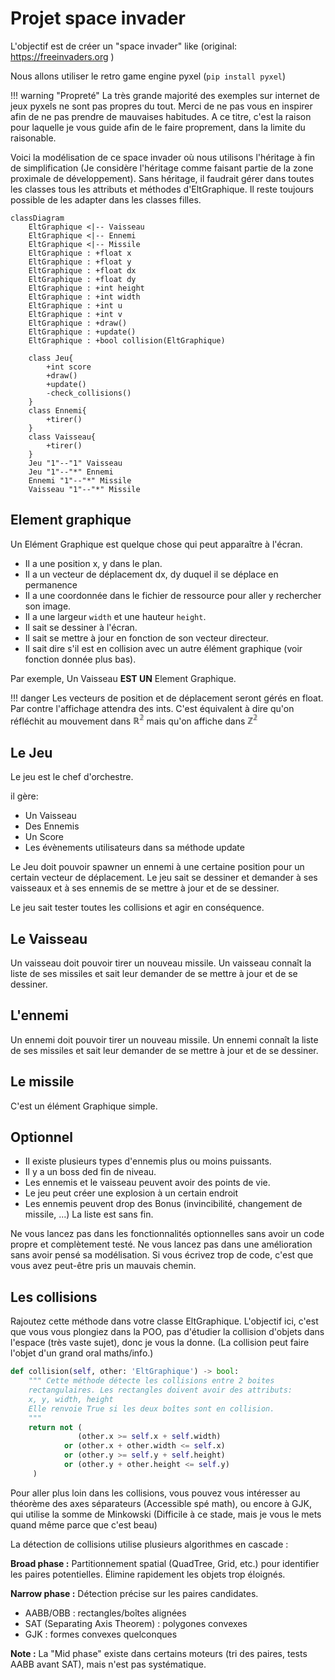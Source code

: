 # Projet space invader

L'objectif est de créer un "space invader" like  (original: https://freeinvaders.org )


Nous allons utiliser le retro game engine pyxel (`pip install pyxel`)

!!! warning "Propreté"
    La très grande majorité des exemples sur internet de jeux pyxels ne sont pas propres du tout. Merci de ne pas vous en inspirer afin de ne pas prendre de mauvaises habitudes.
    A ce titre, c'est la raison pour laquelle je vous guide afin de le faire proprement, dans la limite du raisonable.

Voici la modélisation de ce space invader où nous utilisons l'héritage à fin de simplification (Je considère l'héritage comme faisant partie de la zone proximale de développement). Sans héritage, il faudrait gérer dans toutes les classes tous les attributs et méthodes d'EltGraphique. Il reste toujours possible de les adapter dans les classes filles.

```mermaid
classDiagram
    EltGraphique <|-- Vaisseau
    EltGraphique <|-- Ennemi
    EltGraphique <|-- Missile
    EltGraphique : +float x
    EltGraphique : +float y
    EltGraphique : +float dx
    EltGraphique : +float dy
    EltGraphique : +int height
    EltGraphique : +int width
    EltGraphique : +int u
    EltGraphique : +int v
    EltGraphique : +draw()
    EltGraphique : +update()
    EltGraphique : +bool collision(EltGraphique)
    
    class Jeu{
        +int score
        +draw()
        +update()
        -check_collisions()
    }
    class Ennemi{
        +tirer()
    }
    class Vaisseau{
        +tirer()
    }
    Jeu "1"--"1" Vaisseau
    Jeu "1"--"*" Ennemi
    Ennemi "1"--"*" Missile
    Vaisseau "1"--"*" Missile
```


## Element graphique
Un Elément Graphique est quelque chose qui peut apparaître à l'écran.

- Il a une position x, y dans le plan.
- Il a un vecteur de déplacement dx, dy duquel il se déplace en permanence
- Il a une coordonnée dans le fichier de ressource pour aller y rechercher son image.
- Il a une largeur `width` et une hauteur `height`.
- Il sait se dessiner à l'écran.
- Il sait se mettre à jour en fonction de son vecteur directeur.
- Il sait dire s'il est en collision avec un autre élément graphique (voir fonction donnée plus bas).

Par exemple, Un Vaisseau **EST UN** Element Graphique.

!!! danger
    Les vecteurs de position et de déplacement seront gérés en float. Par contre l'affichage attendra des ints.
    C'est équivalent à dire qu'on réfléchit au mouvement dans $\mathbb{R^2}$ mais qu'on affiche dans $\mathbb{Z^2}$

## Le Jeu
Le jeu est le chef d'orchestre.

il gère:

- Un Vaisseau 
- Des Ennemis
- Un Score
- Les évènements utilisateurs dans sa méthode update

Le Jeu doit pouvoir spawner un ennemi à une certaine position pour un certain vecteur de déplacement. Le jeu sait se dessiner et demander à ses vaisseaux et à ses ennemis de se mettre à jour et de se dessiner.

Le jeu sait tester toutes les collisions et agir en conséquence.

## Le Vaisseau
Un vaisseau doit pouvoir tirer un nouveau missile.
Un vaisseau connaît la liste de ses missiles et sait leur demander de se mettre à jour et de se dessiner. 

## L'ennemi
Un ennemi doit pouvoir tirer un nouveau missile.
Un ennemi connaît la liste de ses missiles et sait leur demander de se mettre à jour et de se dessiner. 


## Le missile
C'est un élément Graphique simple.


## Optionnel

- Il existe plusieurs types d'ennemis plus ou moins puissants.
- Il y a un boss ded fin de niveau.
- Les ennemis et le vaisseau peuvent avoir des points de vie.
- Le jeu peut créer une explosion à un certain endroit
- Les ennemis peuvent drop des Bonus (invincibilité, changement de missile, ...)
La liste est sans fin.

Ne vous lancez pas dans les fonctionnalités optionnelles sans avoir un code propre et complètement testé.
Ne vous lancez pas dans une amélioration sans avoir pensé sa modélisation.
Si vous écrivez trop de code, c'est que vous avez peut-être pris un mauvais chemin.

## Les collisions

Rajoutez cette méthode dans votre classe EltGraphique. L'objectif ici, c'est que vous vous plongiez dans la POO, pas d'étudier la collision d'objets dans l'espace (très vaste sujet), donc je vous la donne. (La collision peut faire l'objet d'un grand oral maths/info.)

```python
def collision(self, other: 'EltGraphique') -> bool:
    """ Cette méthode détecte les collisions entre 2 boites
    rectangulaires. Les rectangles doivent avoir des attributs:
    x, y, width, height
    Elle renvoie True si les deux boîtes sont en collision.
    """
    return not ( 
               (other.x >= self.x + self.width)   
            or (other.x + other.width <= self.x)  
            or (other.y >= self.y + self.height) 
            or (other.y + other.height <= self.y) 
     )
```

Pour aller plus loin dans les collisions, vous pouvez vous intéresser au théorème des axes séparateurs (Accessible spé math), ou encore à GJK, qui utilise la somme de Minkowski (Difficile à ce stade, mais je vous le mets quand même parce que c'est beau)

La détection de collisions utilise plusieurs algorithmes en cascade :

**Broad phase :** Partitionnement spatial (QuadTree, Grid, etc.) 
pour identifier les paires potentielles. Élimine rapidement les objets 
trop éloignés.

**Narrow phase :** Détection précise sur les paires candidates.

- AABB/OBB : rectangles/boîtes alignées
- SAT (Separating Axis Theorem) : polygones convexes
- GJK : formes convexes quelconques

**Note :** La "Mid phase" existe dans certains moteurs (tri des paires, 
tests AABB avant SAT), mais n'est pas systématique.
